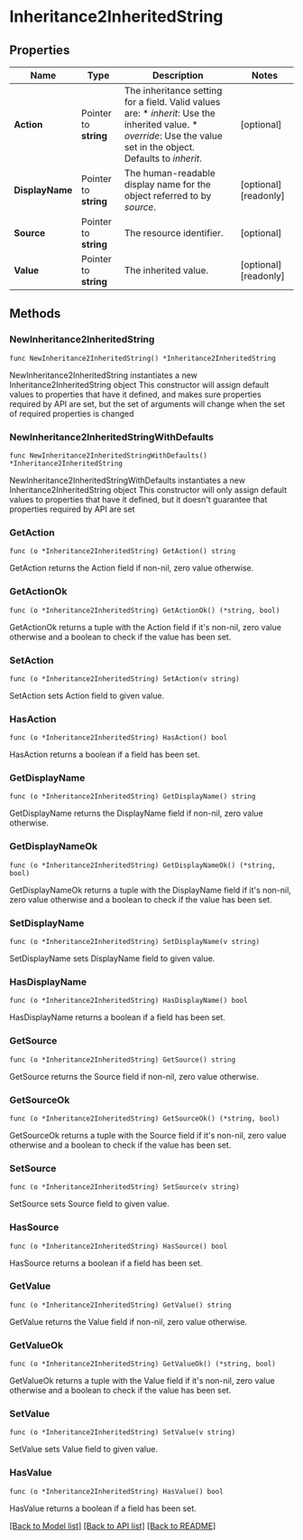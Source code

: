 # Inheritance2InheritedString

## Properties

Name | Type | Description | Notes
------------ | ------------- | ------------- | -------------
**Action** | Pointer to **string** | The inheritance setting for a field.  Valid values are: * _inherit_: Use the inherited value. * _override_: Use the value set in the object.  Defaults to _inherit_. | [optional] 
**DisplayName** | Pointer to **string** | The human-readable display name for the object referred to by _source_. | [optional] [readonly] 
**Source** | Pointer to **string** | The resource identifier. | [optional] 
**Value** | Pointer to **string** | The inherited value. | [optional] [readonly] 

## Methods

### NewInheritance2InheritedString

`func NewInheritance2InheritedString() *Inheritance2InheritedString`

NewInheritance2InheritedString instantiates a new Inheritance2InheritedString object
This constructor will assign default values to properties that have it defined,
and makes sure properties required by API are set, but the set of arguments
will change when the set of required properties is changed

### NewInheritance2InheritedStringWithDefaults

`func NewInheritance2InheritedStringWithDefaults() *Inheritance2InheritedString`

NewInheritance2InheritedStringWithDefaults instantiates a new Inheritance2InheritedString object
This constructor will only assign default values to properties that have it defined,
but it doesn't guarantee that properties required by API are set

### GetAction

`func (o *Inheritance2InheritedString) GetAction() string`

GetAction returns the Action field if non-nil, zero value otherwise.

### GetActionOk

`func (o *Inheritance2InheritedString) GetActionOk() (*string, bool)`

GetActionOk returns a tuple with the Action field if it's non-nil, zero value otherwise
and a boolean to check if the value has been set.

### SetAction

`func (o *Inheritance2InheritedString) SetAction(v string)`

SetAction sets Action field to given value.

### HasAction

`func (o *Inheritance2InheritedString) HasAction() bool`

HasAction returns a boolean if a field has been set.

### GetDisplayName

`func (o *Inheritance2InheritedString) GetDisplayName() string`

GetDisplayName returns the DisplayName field if non-nil, zero value otherwise.

### GetDisplayNameOk

`func (o *Inheritance2InheritedString) GetDisplayNameOk() (*string, bool)`

GetDisplayNameOk returns a tuple with the DisplayName field if it's non-nil, zero value otherwise
and a boolean to check if the value has been set.

### SetDisplayName

`func (o *Inheritance2InheritedString) SetDisplayName(v string)`

SetDisplayName sets DisplayName field to given value.

### HasDisplayName

`func (o *Inheritance2InheritedString) HasDisplayName() bool`

HasDisplayName returns a boolean if a field has been set.

### GetSource

`func (o *Inheritance2InheritedString) GetSource() string`

GetSource returns the Source field if non-nil, zero value otherwise.

### GetSourceOk

`func (o *Inheritance2InheritedString) GetSourceOk() (*string, bool)`

GetSourceOk returns a tuple with the Source field if it's non-nil, zero value otherwise
and a boolean to check if the value has been set.

### SetSource

`func (o *Inheritance2InheritedString) SetSource(v string)`

SetSource sets Source field to given value.

### HasSource

`func (o *Inheritance2InheritedString) HasSource() bool`

HasSource returns a boolean if a field has been set.

### GetValue

`func (o *Inheritance2InheritedString) GetValue() string`

GetValue returns the Value field if non-nil, zero value otherwise.

### GetValueOk

`func (o *Inheritance2InheritedString) GetValueOk() (*string, bool)`

GetValueOk returns a tuple with the Value field if it's non-nil, zero value otherwise
and a boolean to check if the value has been set.

### SetValue

`func (o *Inheritance2InheritedString) SetValue(v string)`

SetValue sets Value field to given value.

### HasValue

`func (o *Inheritance2InheritedString) HasValue() bool`

HasValue returns a boolean if a field has been set.


[[Back to Model list]](../README.md#documentation-for-models) [[Back to API list]](../README.md#documentation-for-api-endpoints) [[Back to README]](../README.md)


